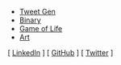 - [Tweet Gen](http://www.tweetgen.co.uk/)
- [Binary](binary)
- [Game of Life](https://github.com/jamesmoreton/game-of-life)
- [Art](art)

[ [LinkedIn](https://www.linkedin.com/in/james-moreton/) ] [ [GitHub](https://github.com/jamesmoreton) ] [ [Twitter](https://twitter.com/moretonj24) ]
